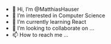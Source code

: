 - 👋 Hi, I’m @MatthiasHauser
- 👀 I’m interested in Computer Science 
- 🌱 I’m currently learning React 
- 💞️ I’m looking to collaborate on ...
- 📫 How to reach me ...

<!---
MatthiasHauser/MatthiasHauser is a ✨ special ✨ repository because its `README.md` (this file) appears on your GitHub profile.
You can click the Preview link to take a look at your changes.
--->
